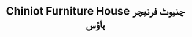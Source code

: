 ---
title: "Chiniot Furniture House چنیوٹ فرنیچر ہاؤس"
url: /karachi/chiniot-furniture-house-chnywtt-frnychr-hw-s/
shop: furniture
---